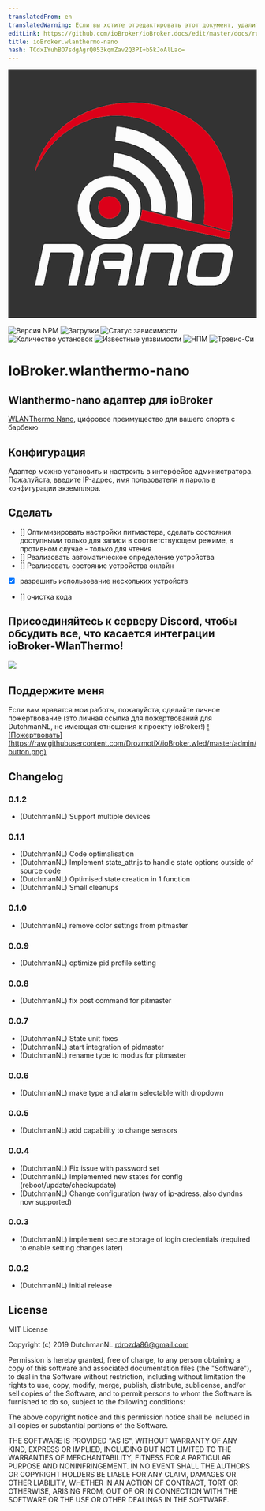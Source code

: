 ```yaml
---
translatedFrom: en
translatedWarning: Если вы хотите отредактировать этот документ, удалите поле «translationFrom», в противном случае этот документ будет снова автоматически переведен
editLink: https://github.com/ioBroker/ioBroker.docs/edit/master/docs/ru/adapterref/iobroker.wlanthermo-nano/README.md
title: ioBroker.wlanthermo-nano
hash: TCdxIYuhBO7sdgAgrQ053kqmZav2Q3PI+b5kJoAlLac=
---
```

![Логотип](../../../en/adapterref/iobroker.wlanthermo-nano/admin/wlanthermo-nano.png)

![Версия NPM](http://img.shields.io/npm/v/iobroker.wlanthermo-nano.svg)
![Загрузки](https://img.shields.io/npm/dm/iobroker.wlanthermo-nano.svg)
![Статус зависимости](https://img.shields.io/david/DrozmotiX/iobroker.wlanthermo-nano.svg)
![Количество установок](http://iobroker.live/badges/wlanthermo-nano-stable.svg)
![Известные уязвимости](https://snyk.io/test/github/DrozmotiX/ioBroker.wlanthermo-nano/badge.svg)
![НПМ](https://nodei.co/npm/iobroker.wlanthermo-nano.png?downloads=true)
![Трэвис-Си](http://img.shields.io/travis/DrozmotiX/ioBroker.wlanthermo-nano/master.svg)

# IoBroker.wlanthermo-nano
## Wlanthermo-nano адаптер для ioBroker
[WLANThermo Nano](https://github.com/WLANThermo-nano/WLANThermo_nano_Software/wiki "WLANThermo Nano"), цифровое преимущество для вашего спорта с барбекю

## Конфигурация
Адаптер можно установить и настроить в интерфейсе администратора.
Пожалуйста, введите IP-адрес, имя пользователя и пароль в конфигурации экземпляра.

## Сделать
* [] Оптимизировать настройки питмастера, сделать состояния доступными только для записи в соответствующем режиме, в противном случае - только для чтения
* [] Реализовать автоматическое определение устройства
* [] Реализовать состояние устройства онлайн
* [x] разрешить использование нескольких устройств
* [] очистка кода

## Присоединяйтесь к серверу Discord, чтобы обсудить все, что касается интеграции ioBroker-WlanThermo!
<a href="https://discord.gg/cNAeGjJ"><img src="https://discordapp.com/api/guilds/743167951875604501/widget.png?style=banner2" width="25%"></a>

## Поддержите меня
Если вам нравятся мои работы, пожалуйста, сделайте личное пожертвование (это личная ссылка для пожертвований для DutchmanNL, не имеющая отношения к проекту ioBroker!) [![Пожертвовать] (https://raw.githubusercontent.com/DrozmotiX/ioBroker.wled/master/admin/button.png)](http://paypal.me/DutchmanNL)

## Changelog

### 0.1.2
* (DutchmanNL) Support multiple devices

### 0.1.1
* (DutchmanNL) Code optimalisation
* (DutchmanNL) Implement state_attr.js to handle state options outside of source code
* (DutchmanNL) Optimised state creation in 1 function
* (DutchmanNL) Small cleanups

### 0.1.0
* (DutchmanNL) remove color settngs from pitmaster

### 0.0.9
* (DutchmanNL) optimize pid profile setting

### 0.0.8
* (DutchmanNL) fix post command for pitmaster

### 0.0.7
* (DutchmanNL) State unit fixes
* (DutchmanNL) start integration of pidmaster
* (DutchmanNL) rename  type  to modus for pitmaster

### 0.0.6
* (DutchmanNL) make type and alarm selectable with dropdown

### 0.0.5
* (DutchmanNL) add  capability to change sensors

### 0.0.4
* (DutchmanNL) Fix issue with password set
* (DutchmanNL) Implemented new states for config (reboot/update/checkupdate)
* (DutchmanNL) Change  configuration (way of ip-adress, also dyndns now supported)

### 0.0.3
* (DutchmanNL) implement secure storage of login credentials (required to enable setting changes later)

### 0.0.2
* (DutchmanNL) initial release

## License
MIT License

Copyright (c) 2019 DutchmanNL <rdrozda86@gmail.com>

Permission is hereby granted, free of charge, to any person obtaining a copy
of this software and associated documentation files (the "Software"), to deal
in the Software without restriction, including without limitation the rights
to use, copy, modify, merge, publish, distribute, sublicense, and/or sell
copies of the Software, and to permit persons to whom the Software is
furnished to do so, subject to the following conditions:

The above copyright notice and this permission notice shall be included in all
copies or substantial portions of the Software.

THE SOFTWARE IS PROVIDED "AS IS", WITHOUT WARRANTY OF ANY KIND, EXPRESS OR
IMPLIED, INCLUDING BUT NOT LIMITED TO THE WARRANTIES OF MERCHANTABILITY,
FITNESS FOR A PARTICULAR PURPOSE AND NONINFRINGEMENT. IN NO EVENT SHALL THE
AUTHORS OR COPYRIGHT HOLDERS BE LIABLE FOR ANY CLAIM, DAMAGES OR OTHER
LIABILITY, WHETHER IN AN ACTION OF CONTRACT, TORT OR OTHERWISE, ARISING FROM,
OUT OF OR IN CONNECTION WITH THE SOFTWARE OR THE USE OR OTHER DEALINGS IN THE
SOFTWARE.